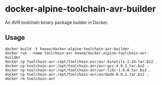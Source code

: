# docker-alpine-toolchain-avr-builder

An AVR toolchain binary package builder in Docker.

## Usage

```
docker build -t hexeo/docker-alpine-toolchain-avr-builder .
docker run --name toolchain-avr hexeo/docker-alpine-toolchain-avr-builder
docker cp toolchain-avr:/opt/toolchain-avr/avr-binutils-2.24.tar.bz2 .
docker cp toolchain-avr:/opt/toolchain-avr/avr-gcc-4.8.1.tar.bz2 .
docker cp toolchain-avr:/opt/toolchain-avr/avr-libc-1.8.0.tar.bz2 .
docker cp toolchain-avr:/opt/toolchain-avr/avrdude-6.0.1.tar.bz2 .
docker rm toolchain-avr
```
